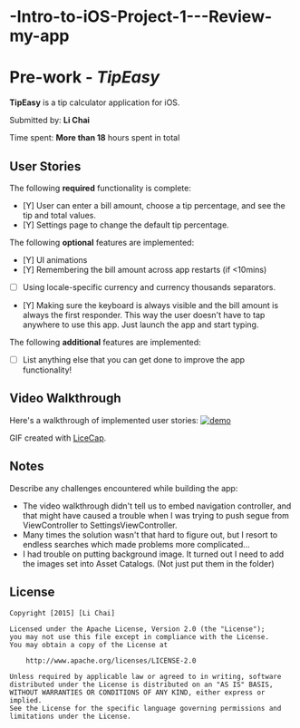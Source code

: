 # -Intro-to-iOS-Project-1---Review-my-app

# Pre-work - *TipEasy*

**TipEasy** is a tip calculator application for iOS.

Submitted by: **Li Chai**

Time spent: **More than 18** hours spent in total 

## User Stories

The following **required** functionality is complete:

* [Y] User can enter a bill amount, choose a tip percentage, and see the tip and total values.
* [Y] Settings page to change the default tip percentage.

The following **optional** features are implemented:

* [Y] UI animations 
* [Y] Remembering the bill amount across app restarts (if <10mins)
* [ ] Using locale-specific currency and currency thousands separators.
* [Y] Making sure the keyboard is always visible and the bill amount is always the first responder. This way the user doesn't have to tap anywhere to use this app. Just launch the app and start typing.

The following **additional** features are implemented:

- [ ] List anything else that you can get done to improve the app functionality!

## Video Walkthrough 

Here's a walkthrough of implemented user stories:
<a href="https://github.com/lesleycl/-Intro-to-iOS-Project-1---Review-my-app/blob/master/demo.gif"><img src="https://github.com/lesleycl/-Intro-to-iOS-Project-1---Review-my-app/blob/master/demo.gif" title="demo" /></a>

GIF created with [LiceCap](http://www.cockos.com/licecap/).

## Notes

Describe any challenges encountered while building the app:

- The video walkthrough didn't tell us to embed navigation controller, and that might have caused a trouble when I was trying to push segue from ViewController to SettingsViewController. 
- Many times the solution wasn't that hard to figure out, but I resort to endless searches which made problems more complicated...
- I had trouble on putting background image. It turned out I need to add the images set into Asset Catalogs. (Not just put them in the folder)



## License

    Copyright [2015] [Li Chai]

    Licensed under the Apache License, Version 2.0 (the "License");
    you may not use this file except in compliance with the License.
    You may obtain a copy of the License at

        http://www.apache.org/licenses/LICENSE-2.0

    Unless required by applicable law or agreed to in writing, software
    distributed under the License is distributed on an "AS IS" BASIS,
    WITHOUT WARRANTIES OR CONDITIONS OF ANY KIND, either express or implied.
    See the License for the specific language governing permissions and
    limitations under the License.